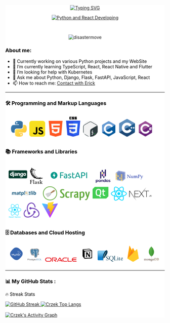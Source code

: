 <div style="background-color:white;">

<div id="header" align="center" color="black">
  <p align="center">
  <a href="https://git.io/typing-svg"><img src="https://readme-typing-svg.demolab.com?font=Hack+NF&weight=900&size=25&duration=1&pause=1&color=F74C70&center=true&vCenter=true&repeat=false&width=500&lines=Erick+Cruz" alt="Typing SVG" /></a>
  </p>
  <p align="center">
  <a href="https://git.io/typing-svg"><img src="https://readme-typing-svg.demolab.com?font=Hack+NF&duration=3000&pause=2000&color=F74C70&center=true&vCenter=true&width=500&lines=%E2%9C%A8+Python+and+React+Developer+%E2%9C%A8;4%2B+years+of+experience+developing+%F0%9F%91%A8%E2%80%8D%F0%9F%92%BB;%F0%9F%93%9A+Always+learning+new+things+%F0%9F%A4%97" alt="Python and React Developing" /></a>
  </p>
  <br />
  <p align="center"> <img src="https://komarev.com/ghpvc/?username=Crzek&label=Profile%20views&color=0e75b6&style=for-the-badge" alt="disastermove" /> </p>

</div>

<!-- ## ![Crzek Views](https://komarev.com/ghpvc/?username=Crzek&style=for-the-badge) -->

<!-- about me -->
<!--
**Crzek/Crzek** is a ✨ _special_ ✨ repository because its `README.md` (this file) appears on your GitHub profile.

-->
<div style="color:black">
<h3>About me:</h3>

<ul>
<li>🔭 Currently working on various Python projects and my WebSite</li>
<li>🌱 I’m currently learning <span>TypeScript, React, React Native and Flutter</span></li>
<li>🤔 I’m looking for help with <span>Kubernetes<span></li>
<li>💬 Ask me about <span>Python, Django, Flask, FastAPI, JavaScript, React</span></li>
<li>📫 How to reach me: <a href="mailto:crzerick6@gmail.com" target="_blank">Contact with Erick</a></li>
</ul>
<div>

---

<!-- Lenguges de programacion -->
<div>
  <div color="black">
    <h3>🛠️ Programming and Markup Languages</h3>
    <div class="flex" style="padding:10px;  border-radius:20px">&nbsp;
      <img src="./iconos/python.svg" title="Python" alt="python" width="50px">&nbsp;
      <img src="./iconos/Js.svg" title="JavasScript" alt="javascript" width="50px">&nbsp;
      <img src="./iconos/html.svg" title="Html" alt="html" width="50px">&nbsp;
      <img src="./iconos/css.svg" title="CSS" alt="css" width="45px">&nbsp;
      <img src="./iconos/gnu-bash.png" title="Bash" alt="Bash" width="50px">&nbsp;
      <img src="./iconos/c.svg" title="C" alt="C" width="50px">&nbsp;
      <img src="./iconos/cpp.svg" title="Cpp" alt="Cpp" width="50px">&nbsp;
      <img src="./iconos/csharp.svg" title="C#" alt="C#" width="50px">&nbsp;
      <!-- <img src="./iconos/nodeJs.svg" title="NodeJS" alt="NodeJS" width="40px">&nbsp; -->
    </div>
  </div>

  <div >
    <h3>📚 Frameworks and Libraries</h3>
    <div class="flex" style="padding:10px;  border-radius:20px">
      <img src="./iconos/dejango.svg" title="Django" alt="Django" width="60px">&nbsp;
      <img src="./iconos/flask-redondeado.svg" title="Flask" alt="flask" width="40px">&nbsp;
      <img src="./iconos/FastAPI2.png" title="FastAPI" alt="fastApi" width="150px">&nbsp;
      <img src="./iconos/pandas-cielo.svg" title="Pandas" alt="pandas" width="50px">&nbsp;
      <img src="./iconos/numpy-cielo.svg" title="numpy" alt="numpy" width="100px">&nbsp;
      <img src="./iconos/python-matplotlib.jpg" style=" border-radius: 10px" title="MathPlotLib" alt="mathplotlib" width="100px">&nbsp;
      <img src="./iconos/scrapy.png" style=" border-radius: 10px" title="Scrapy" alt="scrapy" width="150px">&nbsp;
      <img src="./iconos/PyQt-python.svg" title="PyQt" alt="PyQt" width="50px">&nbsp;
      <img src="./iconos/react.svg" title="React.js" alt="React.js" width="50px">&nbsp;
      <img src="./iconos/NextJs.svg" title="NextJS" alt="NextJS" width="70px">&nbsp;
      <img src="./iconos/react-native.png" title="React Navite" alt="React Native" width="40px borderRadious">&nbsp;
      <img src="./iconos/redux.svg" title="Redux" alt="Redux" width="50px">&nbsp;
      <img src="./iconos/Vite.svg" title="Vite" alt="Vite" width="50px">&nbsp;
    </div>

  </div>

  <div ">
    <h3>🗄️ Databases and Cloud Hosting</h3>
    <div class="flex" style="padding:10px; border-radius: 20px">
      <img src="./iconos/mySQL.svg" title="MySQL" alt="mySQL" width="50px">&nbsp;
      <img src="./iconos/postgresql-vertical.svg" title="PostgreSQL" alt="postgresql" width="50px">&nbsp;
      <img src="./iconos/oracle.svg" title="OracleSQL" alt="oracle-sql" width="100px">&nbsp;
      <img src="./iconos/notion.svg" title="Notion" alt="notion" width="50px">&nbsp;
      <img src="./iconos/sqlite-redondo.svg" title="SQLite" alt="SQLite" width="80px">&nbsp;
      <img src="./iconos/firebase-icon.svg" title="Firebase" alt="Firebase" width="50px">&nbsp;
      <img src="./iconos/mongodb.svg" title="MongoDB" alt="MongoDB" width="50px">&nbsp;
      <!-- <img src="./iconos/mongo.jfif" title="MongoBd" alt="MongoBd" width="50px">&nbsp; -->
    </div>
  </div>
</div>

---

<!-- stats  -->

<h3>📊 My GitHub Stats :</h3>

<div class="stats">
  <!-- <div>
    <p>💻 GitHub Profile Stats</p>
    <img class="stat1" src="https://github-readme-stats.vercel.app/api?username=Crzek&show_icons=true&theme=panda" alt="Crzek GitHub stats">
  </div> -->

  <div>
    <p>🔥 Streak Stats</p>
    <a  href="https://git.io/streak-stats">
      <img class="stat1"  src="https://github-readme-streak-stats.herokuapp.com?user=Crzek&theme=panda&date_format=n%2Fj%5B%2FY%5D" width="500px" alt="GitHub Streak">
    </a>
    <a href="https://github.com/anuraghazra/github-readme-stats">
      <img class="stat1" src="https://github-readme-stats.vercel.app/api/top-langs/?username=Crzek&hide_title=false&layout=donut&theme=panda" alt="Crzek Top Langs">
    </a>
  </div><br/>
  <div>
    <!-- <p>🔥Top Lenguage</p> -->
    <a href="https://github-readme-activity-graph.vercel.app/graph?username=Crzek&theme=dracula">
      <img class="stat1" src="https://github-readme-activity-graph.vercel.app/graph?username=Crzek&theme=dracula" alt="Crzek's Activity Graph">
    </a>
  </div>

  <!-- <div>
    <p>🔥Top Lenguage</p>
    <a href="https://github.com/anuraghazra/github-readme-stats">
      <img class="stat1" src="https://github-readme-stats.vercel.app/api/top-langs/?username=Crzek&hide_title=false&layout=donut&theme=panda" alt="Crzek Top Langs">
    </a>
  </div> -->
</div>
